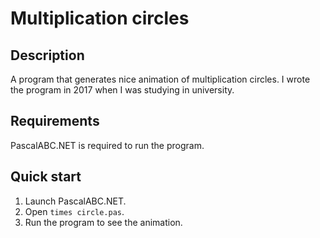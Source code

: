 # Multiplication circles

## Description
A program that generates nice animation of multiplication circles. I wrote the program in 2017 when I was studying in university.

## Requirements
PascalABC.NET is required to run the program.

## Quick start
1. Launch PascalABC.NET.
2. Open `times circle.pas`.
3. Run the program to see the animation.

